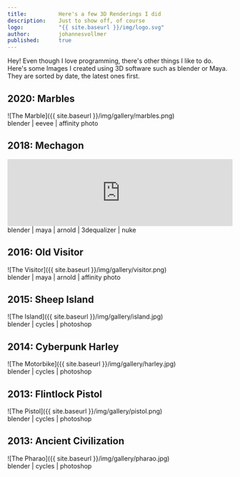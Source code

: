 ```yaml
---
title:          Here's a few 3D Renderings I did
description:    Just to show off, of course
logo:           "{{ site.baseurl }}/img/logo.svg"
author:         johannesvollmer
published: 	    true
---
```


Hey! Even though I love programming, there's other things I like to do. Here's some Images I created using 3D software such as blender or Maya. They are sorted by date, the latest ones first.

## 2020: Marbles
![The Marble]({{ site.baseurl }}/img/gallery/marbles.png)  
blender | eevee | affinity photo

## 2018: Mechagon
<iframe width="100%" height="auto" src="https://www.youtube.com/embed/xa0Ispl2odU" frameborder="0" allowfullscreen></iframe>  
blender | maya | arnold | 3dequalizer | nuke

## 2016: Old Visitor
![The Visitor]({{ site.baseurl }}/img/gallery/visitor.png)  
blender | maya | arnold | affinity photo

## 2015: Sheep Island
![The Island]({{ site.baseurl }}/img/gallery/island.jpg)  
blender | cycles | photoshop

## 2014: Cyberpunk Harley
![The Motorbike]({{ site.baseurl }}/img/gallery/harley.jpg)  
blender | cycles | photoshop

## 2013: Flintlock Pistol
![The Pistol]({{ site.baseurl }}/img/gallery/pistol.png)  
blender | cycles | photoshop

## 2013: Ancient Civilization
![The Pharao]({{ site.baseurl }}/img/gallery/pharao.jpg)  
blender | cycles | photoshop